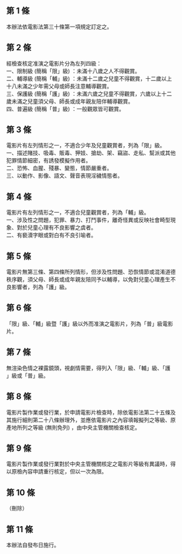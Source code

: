 第 1 條
-------
本辦法依電影法第三十條第一項規定訂定之。

第 2 條
-------
經檢查核定准演之電影片分為左列四級：  
一、限制級 (簡稱「限」級) ：未滿十八歲之人不得觀賞。  
二、輔導級 (簡稱「輔」級) ：未滿十二歲之兒童不得觀賞，十二歲以上  
    十八未滿之少年需父母或師長注意輔導觀賞。  
三、保護級 (簡稱「護」級) ：未滿六歲之兒童不得觀賞，六歲以上十二  
    歲未滿之兒童須父母、師長或成年親友陪伴輔導觀賞。  
四、普遍級 (簡稱「普」級) ：一般觀眾皆可觀賞。

第 3 條
-------
電影片有左列情形之一，不適合少年及兒童觀賞者，列為「限」級。  
一、描述賭技、吸毒、販毒、狎妓、搶劫、架、竊盜、走私、幫派或其他  
    犯罪情節細密，有誘發模擬作用者。  
二、恐怖、血腥、殘暴、變態，情節嚴重者。  
三、以動作、影像、語文、聲音表現淫穢情態者。

第 4 條
-------
電影片有左列情形之一，不適合兒童觀賞者，列為「輔」級。  
一、涉及性之問題，犯罪、暴力、打鬥事件，離奇怪異或反映社會畸型現  
    象、對於兒童心理有不良影響之虞者。  
二、有褻瀆字眼或對白有不良引喻者。

第 5 條
-------
電影片無第三條、第四條所列情形，但涉及性問題、恐恢情節或混淆道德  
秩序觀，須父母、師長或成年親友陪同予以輔導，以免對兒童心理產生不  
良影響者，列為「護」級。

第 6 條
-------
「限」級、「輔」級暨「護」級以外而准演之電影片，列為「普」級電影  
片。

第 7 條
-------
無渲染色情之裸露鏡頭，視劇情需要，得列入「限」級、「輔」級、「護  
」級或「普」級。

第 8 條
-------
電影片製作業或發行業，於申請電影片檢查時，除依電影法第二十五條及  
其施行細則第二十八條辦理外，並應依電影片之內容填報擬列之等級、原  
產地所列之等級 (無則免列) ，由中央主管機關檢查核定。

第 9 條
-------
電影片製作業或發行業對於中央主管機關核定之電影片等級有異議時，得  
以原檢內容申請重行核定，但以一次為限。

第 10 條
--------
（刪除）

第 11 條
--------
本辦法自發布日施行。

